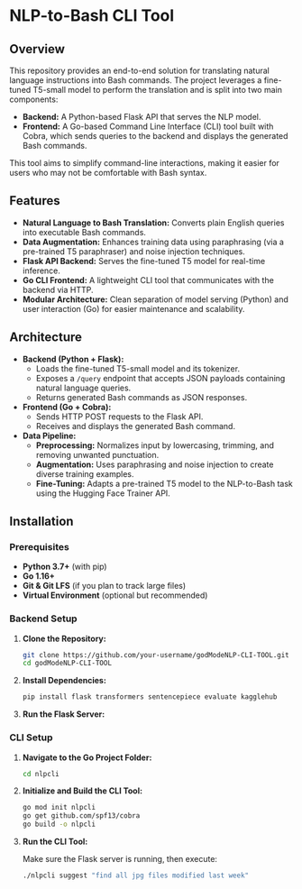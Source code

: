 # NLP-to-Bash CLI Tool

## Overview

This repository provides an end-to-end solution for translating natural language instructions into Bash commands. The project leverages a fine-tuned T5-small model to perform the translation and is split into two main components:

- **Backend:** A Python-based Flask API that serves the NLP model.
- **Frontend:** A Go-based Command Line Interface (CLI) tool built with Cobra, which sends queries to the backend and displays the generated Bash commands.

This tool aims to simplify command-line interactions, making it easier for users who may not be comfortable with Bash syntax.

## Features

- **Natural Language to Bash Translation:** Converts plain English queries into executable Bash commands.
- **Data Augmentation:** Enhances training data using paraphrasing (via a pre-trained T5 paraphraser) and noise injection techniques.
- **Flask API Backend:** Serves the fine-tuned T5 model for real-time inference.
- **Go CLI Frontend:** A lightweight CLI tool that communicates with the backend via HTTP.
- **Modular Architecture:** Clean separation of model serving (Python) and user interaction (Go) for easier maintenance and scalability.

## Architecture

- **Backend (Python + Flask):**
  - Loads the fine-tuned T5-small model and its tokenizer.
  - Exposes a `/query` endpoint that accepts JSON payloads containing natural language queries.
  - Returns generated Bash commands as JSON responses.
- **Frontend (Go + Cobra):**
  - Sends HTTP POST requests to the Flask API.
  - Receives and displays the generated Bash command.
- **Data Pipeline:**
  - **Preprocessing:** Normalizes input by lowercasing, trimming, and removing unwanted punctuation.
  - **Augmentation:** Uses paraphrasing and noise injection to create diverse training examples.
  - **Fine-Tuning:** Adapts a pre-trained T5 model to the NLP-to-Bash task using the Hugging Face Trainer API.

## Installation

### Prerequisites

- **Python 3.7+** (with pip)
- **Go 1.16+**
- **Git & Git LFS** (if you plan to track large files)
- **Virtual Environment** (optional but recommended)

### Backend Setup

1. **Clone the Repository:**

   ```bash
   git clone https://github.com/your-username/godModeNLP-CLI-TOOL.git
   cd godModeNLP-CLI-TOOL
2. **Install Dependencies:**

    ```bash
    pip install flask transformers sentencepiece evaluate kagglehub
3. **Run the Flask Server:**

### CLI Setup
1. **Navigate to the Go Project Folder:**
    ```bash
    cd nlpcli
2. **Initialize and Build the CLI Tool:**

    ```bash
    go mod init nlpcli
    go get github.com/spf13/cobra
    go build -o nlpcli
3. **Run the CLI Tool:**

   Make sure the Flask server is running, then execute:

    ```bash
    ./nlpcli suggest "find all jpg files modified last week"

